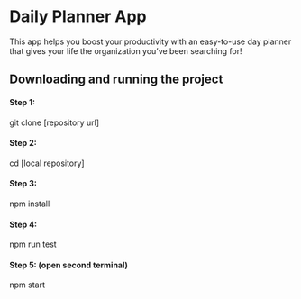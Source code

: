 <h1>Daily Planner App</h1>
<p>This app helps you boost your productivity with an easy-to-use day planner that gives your life the organization you’ve been searching for!
</p>

<h2>Downloading and running the project</h2>
<h4>Step 1:</h4>
git clone [repository url]

<h4>Step 2:</h4>
cd [local repository]

<h4>Step 3:</h4>
npm install

<h4>Step 4:</h4>
npm run test

<h4>Step 5: (open second terminal)</h4>
npm start




